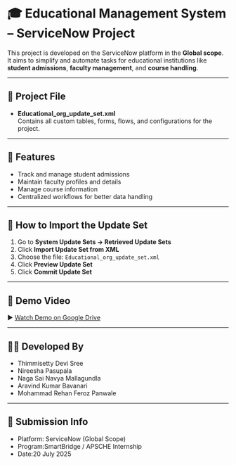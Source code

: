 # 🎓 Educational Management System – ServiceNow Project

This project is developed on the ServiceNow platform in the **Global scope**. It aims to simplify and automate tasks for educational institutions like **student admissions**, **faculty management**, and **course handling**.

---

## 📁 Project File

- **Educational_org_update_set.xml**  
  Contains all custom tables, forms, flows, and configurations for the project.

---

## 📌 Features

- Track and manage student admissions  
- Maintain faculty profiles and details  
- Manage course information  
- Centralized workflows for better data handling

---

## 🚀 How to Import the Update Set

1. Go to **System Update Sets → Retrieved Update Sets**
2. Click **Import Update Set from XML**
3. Choose the file: `Educational_org_update_set.xml`
4. Click **Preview Update Set**
5. Click **Commit Update Set**

---

## 🎥 Demo Video

▶️ [Watch Demo on Google Drive](https://drive.google.com/file/d/1gu9LaRHbTVbPKk1CeQYn3OYJobz4kXxV/view?usp=sharing)

---

## 👨‍💻 Developed By

- Thimmisetty Devi Sree  
- Nireesha Pasupala  
- Naga Sai Navya Mallagundla  
- Aravind Kumar Bavanari  
- Mohammad Rehan Feroz Panwale

---

## 📄 Submission Info

- Platform: ServiceNow (Global Scope)  
- Program:SmartBridge / APSCHE Internship  
- Date:20 July 2025
